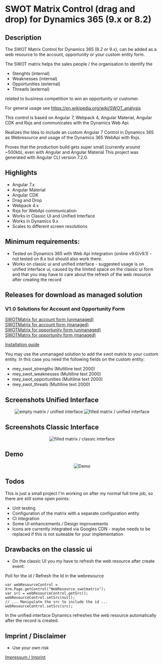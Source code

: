 # SWOT Matrix Control (drag and drop) for Dynamics 365 (9.x or 8.2)

## Description

The SWOT Matrix Control for Dynamics 365 (8.2 or 9.x), can be added as a web resource to the account, opportunity or your custom entity form.

The SWOT matrix helps the sales people / the organisation to identify the

* Stenghts (internal)
* Weaknesses (internal)
* Opportunities (external)
* Threads (external)

related to business competition to win an opportunity or customer.

For general usage see https://en.wikipedia.org/wiki/SWOT_analysis

This control is based on Angular 7, Webpack 4, Angular Material, Angular CDK and Rxjs and communicates with the Dynamics Web Api.

Realizes the Idea to include an custom Angular 7 Control in Dynamics 365 as Webresource and usage of the Dynamics 365 WebApi with Rxjs.

Proves that the production build gets super small (currently around ~500kb), even with Angular and Angular Material
This project was generated with Angular CLI version 7.2.0.

## Highlights

* Angular 7.x
* Angular Material
* Angular CDK
* Drag and Drop
* Webpack 4.x
* Rxjs for WebApi communication
* Works in Classic UI and Unified Interface
* Works in Dynamics 9.x
* Scales to different screen resolutions

## Minimum requirements:

* Tested on Dynamics 365 with Web Api Integration (online v9.0/v9.1) - not tested on 8.x but should also work there.
* Works on classic ui and unified interface - suggested usage is on unified interface ui, caused by the limited space on the classic ui form and that you may have to care about the refresh of the web resource after creating the record

## Releases for download as managed solution

### V1.0 Solutions for Account and Opportunity Form

<a href="../master/managedSolutions/SWOTMatrixforAccount_1_0_0_0.zip">SWOTMatrix for account form (unmanaged)</a><br/>
<a href="../master/managedSolutions/SWOTMatrixforAccount_1_0_0_0_managed.zip">SWOTMatrix for account form (managed)</a><br/>
<a href="../master/managedSolutions/SWOTMatrixforOpportunity_1_0_0_0.zip">SWOTMatrix for opportunity form (unmanaged)</a><br/>
<a href="../master/managedSolutions/SWOTMatrixforOpportunity_1_0_0_0_managed.zip">SWOTMatrix for opportunity form (managed)</a><br/>

<a href="../master/managedSolutions/quickinstall_guide.pdf">Installation guide</a>

You may use the unmanaged solution to add the swot matrix to your custom entity. In this case you need the following fields on the custom entity:

* mey_swot_strengths (Multiline text 2000)
* mey_swot_weaknesses (Multiline text 2000)
* mey_swot_opportunities (Multiline text 2000)
* mey_swot_threats (Multiline text 2000)

## Screenshots Unified Interface

<p align="center">
  <img src="../master/Screenshots/empty-unified.JPG" title="empty matrix / unified interface">
    <img src="../master/Screenshots/filled-unified.JPG" title="filled matrix / unified interface">
</p>

## Screenshots Classic Interface

<p align="center">
  <img src="../master/Screenshots/filled-classic.JPG" title="filled matrix / classic interface">
</p>

## Demo

<p align="center">
  <img src="../master/Screenshots/Demo.gif" title="Demo">
</p>

## Todos

This is just a small project I'm working on after my normal full time job, so there are still some open points:

* Unit testing
* Configuration of the matrix with a separate configuration entity
* CI integration
* Some UI enhancements / Design improvements
* Icons are currently integrated via Googles CDN - maybe needs to be replaced if this is not suiteable for your implementation

## Drawbacks on the classic ui

* On the classic UI you my have to refresh the web resource after create event:

Poll for the id / Refresh the Id in the webresource

```// Poll for id on create ...
var webResourceControl = Xrm.Page.getControl("WebResource_swotmatrix");
var src = webResourceControl.getSrc();
webResourceControl.setSrc(null);
// ... Manipulate the src to include the id ...
webResourceControl.setSrc(src);
```

In the unified interface Dynamics refreshes the web resource automatically after the record is created.

## Imprint / Disclaimer

* Use your own risk

<a href="../master/legal.imprint.md">Impressum / Imprint</a>
